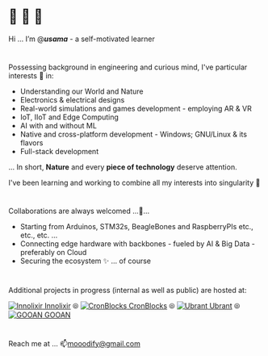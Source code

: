 # 👋 👋 👋

Hi ... I’m @**_usama_** - a self-motivated learner



# 

Possessing background in engineering and curious mind, I've particular interests 👀 in:
  - Understanding our World and Nature
  - Electronics & electrical designs
  - Real-world simulations and games development - employing AR & VR
  - IoT, IIoT and Edge Computing
  - AI with and without ML
  - Native and cross-platform development - Windows; GNU/Linux & its flavors
  - Full-stack development

... In short, __Nature__ and every __piece of technology__ deserve attention.


I've been learning and working to combine all my interests into singularity 🌱
  
  
  
# 

Collaborations are always welcomed ...💞️...
  - Starting from Arduinos, STM32s, BeagleBones and RaspberryPIs etc., etc., etc. ...
  - Connecting edge hardware with backbones - fueled by AI & Big Data - preferably on Cloud
  - Securing the ecosystem ✨ ... of course
  
  
  
# 

Additional projects in progress (internal as well as public) are hosted at:

  [![Innolixir](https://avatars.githubusercontent.com/u/85053112?s=35&v=4) Innolixir](https://github.com/innolixir)
   ⦾ 
  [![CronBlocks](https://avatars.githubusercontent.com/u/86520771?s=35&v=4) CronBlocks](https://github.com/cronblocks)
   ⦾ 
  [![Ubrant](https://avatars.githubusercontent.com/u/87671848?s=35&v=4) Ubrant](https://github.com/ubrant)
   ⦾ 
  [![GOOAN](https://avatars.githubusercontent.com/u/87671960?s=35&v=4) GOOAN](https://github.com/gooan)
  
  
  
# 
Reach me at ... 📫mooodify@gmail.com
